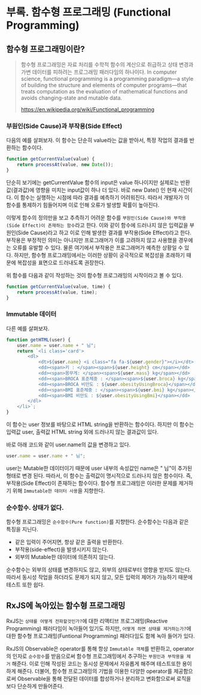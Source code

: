 # 부록. 함수형 프로그래밍 (Functional Programming)

## 함수형 프로그래밍이란?

> 함수형 프로그래밍은 자료 처리를 수학적 함수의 계산으로 취급하고 상태 변경과 가변 데이터를 피하려는 프로그래밍 패러다임의 하나이다. 
In computer science, functional programming is a programming paradigm—a style of building the structure and elements of computer programs—that treats computation as the evaluation of mathematical functions and avoids changing-state and mutable data. 
>
> https://en.wikipedia.org/wiki/Functional_programming

### 부원인(Side Cause)과 부작용(Side Effect)

다음의 예를 살펴보자.
이 함수는 단순히 value라는 값을 받아서, 특정 작업의 결과를 반환하는 함수이다.

```js
function getCurrentValue(value) {
    return processAt(value, new Date());
}
```
단순히 보기에는 getCurrentValue 함수의 input은 value 하나이지만 실제로는 반환값(결과값)에 영향을 미치는 input값이 하나 더 있다. 바로 new Date() 인 현재 시간이다.
이 함수는 실행하는 시점에 따라 결과를 예측하기 어려워진다. 따라서 개발자가 이 함수를 통제하기 힘들어지며 이로 인해 오류가 발생할 확률이 높아진다.

이렇게 함수의 정의만을 보고 추측하기 어려운 함수를 `부원인(Side Cause)와 부작용(Side Effect)이 존재하는 함수`라고 한다. 
이와 같이 함수에 드러나지 않은 입력값을 부원인(Side Cause)라고 하고 이로 인해 발생한 결과를 부작용(Side Effect)라고 한다. 부작용은 부정적인 의미는 아니지만 프로그래머가 이를 고려하지 않고 사용했을 경우에는 오류를 유발할 수 있다.
물론 여기에서 부작용은 프로그래머가 예측한 상황일 수 있다. 하지만, 함수형 프로그래밍에서는 이러한 상황이 궁극적으로 복잡성을 초래하기 때문에 복잡성을 표면으로 드러내도록 권장한다.

위 함수를 다음과 같이 작성하는 것이 함수형 프로그래밍의 시작이라고 볼 수 있다.
```js
function getCurrentValue(value, time) {
    return processAt(value, time);
}
```

### Immutable 데이터
다른 예를 살펴보자.

```js
function getHTML(user) {
    user.name = user.name + " 님";
    return `<li class='card'>
		<dl>
			<dt>${user.name} <i class="fa fa-${user.gender}"></i></dt>
			<dd><span>키 : </span><span>${user.height} cm</span></dd>
			<dd><span>몸무게: </span><span>${user.mass} kg</span></dd>
			<dd><span>BROCA 표준체중 : </span><span>${user.broca} kg</span></dd>
			<dd><span>BROCA 비만도 : ${user.obesityUsingBroca}</span></dd>
			<dd><span>BMI 표준체중 : </span><span>${user.bmi} kg</span></dd>
			<dd><span>BMI 비만도 : ${user.obesityUsingBmi}</span></dd>
		</dl>
	</li>`;
}
```
이 함수는 user 정보를 바탕으로 HTML string을 반환하는 함수이다. 하지만 이 함수는 입력값 user, 출력값 HTML string 외에 드러나지 않는 결과값이 있다.

바로 아래 코드와 같이 user.name의 값을 변경하고 있다.
```js
user.name = user.name + " 님";
```
user는 Mutable한 데이터이기 때문에 user 내부의 속성값인 name은 " 님"이 추가된 형태로 변경 된다. 따라서, 이 함수는 출력값이 명시적으로 드러나지 않은 함수이다. 즉, 부작용(Side Effect)이 존재하는 함수이다.
함수형 프로그래밍은 이러한 문제를 제거하기 위해 `Immutable한 데이터 사용`을 지향한다.

### 순수함수. 상태가 없다.
함수형 프로그래밍은 `순수함수(Pure function)`를 지향한다. 순수함수는 다음과 같은 특징을 지닌다.
- 같은 입력이 주어지면, 항상 같은 출력을 반환한다.
- 부작용(side-effect)을 발생시키지 않는다.
- 외부의 Mutable한 데이터에 의존하지 않는다.

순수함수는 외부의 상태를 변경하지도 않고, 외부의 상태로부터 영향을 받지도 않는다.
따라서 동시성 작업을 하더라도 문제가 되지 않고, 모든 입력의 제어가 가능하기 때문에 테스트 또한 쉽다.

## RxJS에 녹아있는 함수형 프로그래밍
RxJS는 `상태를 어떻게 전파할것인가?`에 대한 리액티브 프로그래밍(Reactive Programming) 패러다임이 녹아들어 있기도 하지만, `어떻게 하면 상태를 제거하는가?`에 대한 함수형 프로그래밍(Funtional Programming) 패러다임도 함께 녹아 들어가 있다.

RxJS의 Observable은 operator를 통해 항상 `Immutable 객체`를 반환하고, operator의 인자로 `순수함수`를 받음으로써 함수형 프로그래밍에서 추구하는 `부원인과 부작용을 제거` 해준다. 이로 인해 작성된 코드는 동시성 문제에서 자유롭게 해주며 테스트또한 용이하게 해준다.
더불어, 함수형 프로그래밍의 기법을 이용한 다양한 operator를 제공함으로써 Observable을 통해 전달된 데이터를 합성하거나 분리하고 변화함으로써 로직을 보다 단순하게 만들어준다.